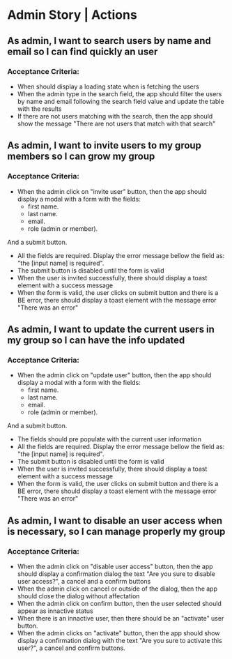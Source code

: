 # Admin Story | Actions

## As admin, I want to search users by name and email so I can find quickly an user

### Acceptance Criteria:

- When should display a loading state when is fetching the users
- When the admin type in the search field, the app should filter the users by name and email following the search field value and update the table with the results
- If there are not users matching with the search, then the app should show the message "There are not users that match with that search"

## As admin, I want to invite users to my group members so I can grow my group

### Acceptance Criteria:

- When the admin click on "invite user" button, then the app should display a modal with a form with the fields:
  - first name.
  - last name.
  - email.
  - role (admin or member).

And a submit button.

- All the fields are required. Display the error message bellow the field as: "the [input name] is required".
- The submit button is disabled until the form is valid
- When the user is invited successfully, there should display a toast element with a success message
- When the form is valid, the user clicks on submit button and there is a BE error, there should display a toast element with the message error "There was an error"

## As admin, I want to update the current users in my group so I can have the info updated

### Acceptance Criteria:

- When the admin click on "update user" button, then the app should display a modal with a form with the fields:
  - first name.
  - last name.
  - email.
  - role (admin or member).

And a submit button.

- The fields should pre populate with the current user information
- All the fields are required. Display the error message bellow the field as: "the [input name] is required".
- The submit button is disabled until the form is valid
- When the user is invited successfully, there should display a toast element with a success message
- When the form is valid, the user clicks on submit button and there is a BE error, there should display a toast element with the message error "There was an error"

## As admin, I want to disable an user access when is necessary, so I can manage properly my group

### Acceptance Criteria:

- When the admin click on "disable user access" button, then the app should display a confirmation dialog the text "Are you sure to disable user access?", a cancel and a confirm buttons
- When the admin click on cancel or outside of the dialog, then the app should close the dialog without affectation
- When the admin click on confirm button, then the user selected should appear as innactive status
- When there is an innactive user, then there should be an "activate" user button.
- When the admin clicks on "activate" button, then the app should show display a confirmation dialog with the text "Are you sure to activate this user?", a cancel and confirm buttons.
